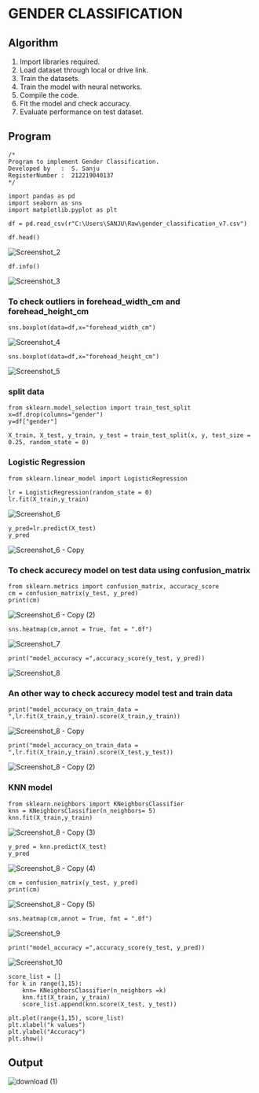 # GENDER CLASSIFICATION

## Algorithm
1. Import libraries required.
2. Load dataset through local or drive link.
3. Train the datasets.
4. Train the model with neural networks.
5. Compile the code.
6. Fit the model and check accuracy.
7. Evaluate performance on test dataset.

## Program
```
/*
Program to implement Gender Classification.
Developed by   :  S. Sanju
RegisterNumber :  212219040137
*/
```

```
import pandas as pd
import seaborn as sns
import matplotlib.pyplot as plt

df = pd.read_csv(r"C:\Users\SANJU\Raw\gender_classification_v7.csv")

df.head()

```
![Screenshot_2](https://user-images.githubusercontent.com/94214195/174537006-c12a2fdc-db85-4aba-b57a-551ffa2ba4b1.png)
```
df.info()
```
![Screenshot_3](https://user-images.githubusercontent.com/94214195/174538564-89b714fc-1adb-4e91-b0ba-e8b44825b263.png)

### To check outliers in forehead_width_cm and forehead_height_cm
```
sns.boxplot(data=df,x="forehead_width_cm")
```
![Screenshot_4](https://user-images.githubusercontent.com/94214195/174538599-f23cbe0f-a839-4745-8a7d-a01ce898c287.png)

```
sns.boxplot(data=df,x="forehead_height_cm")
```
![Screenshot_5](https://user-images.githubusercontent.com/94214195/174538654-269bafb2-9004-4394-a601-0bf57a2e71d6.png)

### split data
```
from sklearn.model_selection import train_test_split
x=df.drop(columns="gender")
y=df["gender"]

X_train, X_test, y_train, y_test = train_test_split(x, y, test_size = 0.25, random_state = 0)
```
### Logistic Regression
```
from sklearn.linear_model import LogisticRegression

lr = LogisticRegression(random_state = 0)
lr.fit(X_train,y_train)
```
![Screenshot_6](https://user-images.githubusercontent.com/94214195/174538733-2195e439-b7f6-4f45-bb4d-7fb3c3117620.png)

```
y_pred=lr.predict(X_test)
y_pred

```
![Screenshot_6 - Copy](https://user-images.githubusercontent.com/94214195/174539137-b101242f-9836-4685-bde3-b4456141d875.png)

### To check accurecy model on test data using confusion_matrix
```
from sklearn.metrics import confusion_matrix, accuracy_score
cm = confusion_matrix(y_test, y_pred)
print(cm)
```
![Screenshot_6 - Copy (2)](https://user-images.githubusercontent.com/94214195/174539194-dc1d51f1-0c40-4f87-a615-afcdff7bb80d.png)

```
sns.heatmap(cm,annot = True, fmt = ".0f")
```
![Screenshot_7](https://user-images.githubusercontent.com/94214195/174539235-733ff2ea-a01c-4283-bcad-7fca06141a1d.png)

```
print("model_accuracy =",accuracy_score(y_test, y_pred))
```
![Screenshot_8](https://user-images.githubusercontent.com/94214195/174539534-5fba982d-f1b4-42a2-816c-0d34dad82277.png)

### An other way to check accurecy model test and train data
```
print("model_accuracy_on_train_data = ",lr.fit(X_train,y_train).score(X_train,y_train))
```
![Screenshot_8 - Copy](https://user-images.githubusercontent.com/94214195/174539558-46762783-ce17-4e5d-912f-6be7b9c62853.png)


```
print("model_accuracy_on_train_data = ",lr.fit(X_train,y_train).score(X_test,y_test))
```
![Screenshot_8 - Copy (2)](https://user-images.githubusercontent.com/94214195/174539572-a5e520e8-a9cb-4773-bd9d-1df05c52da05.png)

### KNN model
```
from sklearn.neighbors import KNeighborsClassifier
knn = KNeighborsClassifier(n_neighbors= 5)
knn.fit(X_train,y_train)
```
![Screenshot_8 - Copy (3)](https://user-images.githubusercontent.com/94214195/174539618-5e560097-ba91-4d6e-8aaf-93905312bae0.png)


```
y_pred = knn.predict(X_test)
y_pred
```
![Screenshot_8 - Copy (4)](https://user-images.githubusercontent.com/94214195/174539663-74b2b934-02f0-40a0-ab24-c35f309e110b.png)


```
cm = confusion_matrix(y_test, y_pred)
print(cm)
```
![Screenshot_8 - Copy (5)](https://user-images.githubusercontent.com/94214195/174539685-1a46f286-b1e6-45ae-8e5d-0dd6196d861b.png)

```
sns.heatmap(cm,annot = True, fmt = ".0f")
```
![Screenshot_9](https://user-images.githubusercontent.com/94214195/174539763-218b873c-82fe-4b2f-8113-7b8177a9f793.png)

```
print("model_accuracy =",accuracy_score(y_test, y_pred))
```
![Screenshot_10](https://user-images.githubusercontent.com/94214195/174539825-779fbdeb-2e35-4a34-a128-9e309daa280b.png)

```
score_list = []
for k in range(1,15):
    knn= KNeighborsClassifier(n_neighbors =k)
    knn.fit(X_train, y_train)
    score_list.append(knn.score(X_test, y_test))

plt.plot(range(1,15), score_list)
plt.xlabel("k values")
plt.ylabel("Accuracy")
plt.show()
```

## Output
![download (1)](https://user-images.githubusercontent.com/94214195/174539868-16565b79-a4e0-425f-ade2-860121e6c1de.png)

